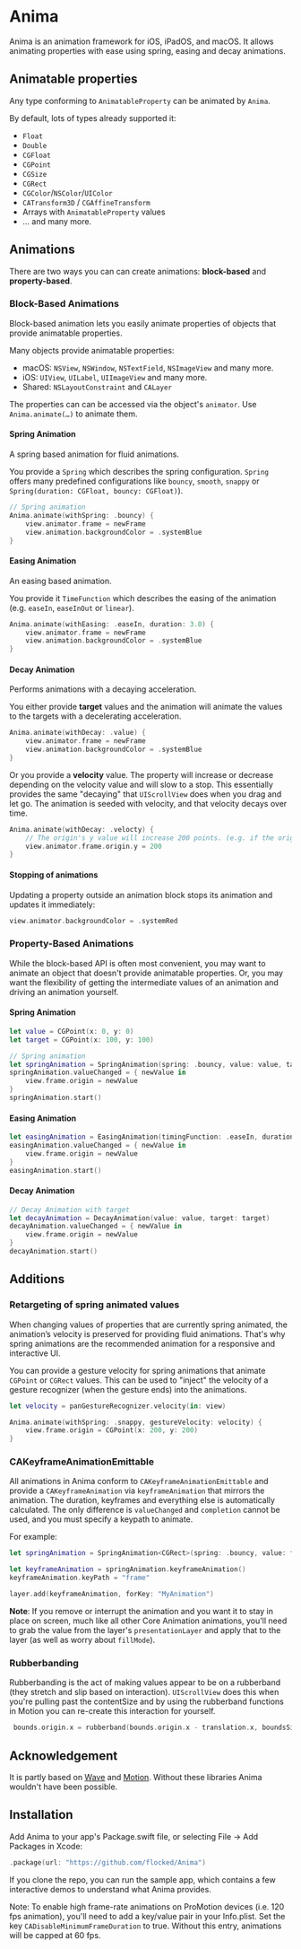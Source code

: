 # Anima

Anima is an animation framework for iOS, iPadOS, and macOS. It allows animating properties with ease using spring, easing and decay animations.

## Animatable properties

Any type conforming to `AnimatableProperty` can be animated by `Anima`.

By default, lots of types already supported it:

- `Float`
- `Double`
- `CGFloat`
- `CGPoint`
- `CGSize`
- `CGRect`
- `CGColor`/`NSColor`/`UIColor`
- `CATransform3D` / `CGAffineTransform`
- Arrays with `AnimatableProperty` values
- … and many more.

## Animations

There are two ways you can can create animations: **block-based** and **property-based**.

### Block-Based Animations

Block-based animation lets you easily animate properties of objects that provide animatable properties.

Many objects provide animatable properties:
 - macOS: `NSView`, `NSWindow`, `NSTextField`, `NSImageView` and many more.
 - iOS: `UIView`, `UILabel`, `UIImageView` and many more.
 - Shared: `NSLayoutConstraint` and `CALayer`

The properties can can be accessed via the object's `animator`. Use `Anima.animate(…)` to animate them.

#### Spring Animation

A spring based animation for fluid animations.

You provide a `Spring` which describes the spring configuration. `Spring` offers many predefined configurations like `bouncy`, `smooth`, `snappy` or `Spring(duration: CGFloat, bouncy: CGFloat)`).

```swift
// Spring animation
Anima.animate(withSpring: .bouncy) {
    view.animator.frame = newFrame
    view.animation.backgroundColor = .systemBlue
}
```

#### Easing Animation

An easing based animation.

You provide it `TimeFunction` which describes the easing of the animation (e.g. `easeIn`, `easeInOut` or `linear`).

```swift
Anima.animate(withEasing: .easeIn, duration: 3.0) {
    view.animator.frame = newFrame
    view.animation.backgroundColor = .systemBlue
}
```

#### Decay Animation

Performs animations with a decaying acceleration.

You either provide **target** values and the animation will animate the values to the targets with a decelerating acceleration.

```swift
Anima.animate(withDecay: .value) {
    view.animator.frame = newFrame
    view.animation.backgroundColor = .systemBlue
}
```

Or you provide a **velocity** value. The property will increase or decrease depending on the velocity value and will slow to a stop. This essentially provides the same "decaying" that `UIScrollView` does when you drag and let go. The animation is seeded with velocity, and that velocity decays over time.

```swift
Anima.animate(withDecay: .velocty) {
    // The origin's y value will increase 200 points. (e.g. if the origin`s y value is 250 it will move to 450)
    view.animator.frame.origin.y = 200
}
```

#### Stopping of animations

Updating a property outside an animation block stops its animation and updates it immediately:

 ```swift
 view.animator.backgroundColor = .systemRed
 ```

### Property-Based Animations

While the block-based API is often most convenient, you may want to animate an object that doesn't provide animatable properties. Or, you may want the flexibility of getting the intermediate values of an animation and driving an animation yourself.

#### Spring Animation 

```swift
let value = CGPoint(x: 0, y: 0)
let target = CGPoint(x: 100, y: 100)

// Spring animation
let springAnimation = SpringAnimation(spring: .bouncy, value: value, target: target)
springAnimation.valueChanged = { newValue in
    view.frame.origin = newValue
}
springAnimation.start()
```

#### Easing Animation

```swift
let easingAnimation = EasingAnimation(timingFunction: .easeIn, duration: 2.0, value: value, target: target)
easingAnimation.valueChanged = { newValue in
    view.frame.origin = newValue
}
easingAnimation.start()
```

#### Decay Animation

```swift
// Decay Animation with target
let decayAnimation = DecayAnimation(value: value, target: target)
decayAnimation.valueChanged = { newValue in
    view.frame.origin = newValue
}
decayAnimation.start()
```

## Additions

### Retargeting of spring animated values
 
When changing values of properties that are currently spring animated, the animation’s velocity is preserved for providing fluid animations. That's why spring animations are the recommended animation for a responsive and interactive UI.

You can provide a gesture velocity for spring animations that animate `CGPoint` or `CGRect` values. This can be used to "inject" the velocity of a gesture recognizer (when the gesture ends) into the animations.

```swift
let velocity = panGestureRecognizer.velocity(in: view)

Anima.animate(withSpring: .snappy, gestureVelocity: velocity) {
    view.frame.origin = CGPoint(x: 200, y: 200)
}
```

### CAKeyframeAnimationEmittable

All animations in Anima conform to `CAKeyframeAnimationEmittable` and provide a `CAKeyframeAnimation` via `keyframeAnimation` that mirrors the animation. The duration, keyframes and everything else is automatically calculated. The only difference is `valueChanged` and `completion` cannot be used, and you must specify a keypath to animate.

For example:

```swift
let springAnimation = SpringAnimation<CGRect>(spring: .bouncy, value: frame, target: targetFrame)

let keyframeAnimation = springAnimation.keyframeAnimation()
keyframeAnimation.keyPath = "frame"

layer.add(keyframeAnimation, forKey: "MyAnimation")
```

**Note**: If you remove or interrupt the animation and you want it to stay in place on screen, much like all other Core Animation animations, you'll need to grab the value from the layer's `presentationLayer` and apply that to the layer (as well as worry about `fillMode`).

### Rubberbanding

Rubberbanding is the act of making values appear to be on a rubberband (they stretch and slip based on interaction). `UIScrollView` does this when you're pulling past the contentSize and by using the rubberband functions in Motion you can re-create this interaction for yourself.

```swift
 bounds.origin.x = rubberband(bounds.origin.x - translation.x, boundsSize: bounds.size.width, contentSize: contentSize.width)
```

## Acknowledgement

It is partly based on [Wave](https://github.com/jtrivedi/Wave) and [Motion](https://github.com/b3ll/Motion). Without these libraries Anima wouldn't have been possible.

## Installation

Add Anima to your app's Package.swift file, or selecting File -> Add Packages in Xcode:

```swift
.package(url: "https://github.com/flocked/Anima")
```

If you clone the repo, you can run the sample app, which contains a few interactive demos to understand what Anima provides.

Note: To enable high frame-rate animations on ProMotion devices (i.e. 120 fps animation), you'll need to add a key/value pair in your Info.plist. Set the key `CADisableMinimumFrameDuration` to true. Without this entry, animations will be capped at 60 fps.
